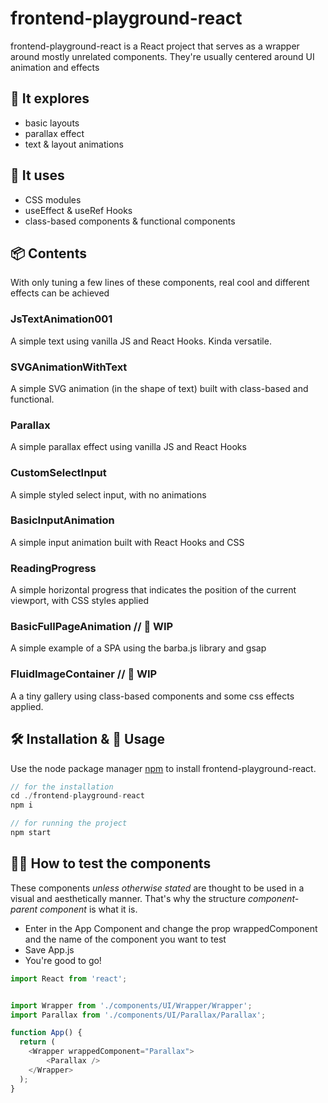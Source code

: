 # frontend-playground-react

frontend-playground-react is a React project that serves as a wrapper around mostly unrelated components. They're usually centered around UI animation and effects



## 🔎 It explores
- basic layouts
- parallax effect
- text & layout animations



## 🧾 It uses
- CSS modules
- useEffect & useRef Hooks
- class-based components & functional components



## 📦 Contents

With only tuning a few lines of these components, real cool and different effects can be achieved

### JsTextAnimation001
A simple text using vanilla JS and React Hooks. Kinda versatile.

### SVGAnimationWithText
A simple SVG animation (in the shape of text) built with class-based and functional.

### Parallax
A simple parallax effect using vanilla JS and React Hooks

### CustomSelectInput
A simple styled select input, with no animations

### BasicInputAnimation
A simple input animation built with React Hooks and CSS

### ReadingProgress
A simple horizontal progress that indicates the position of the current viewport, with CSS styles applied

### BasicFullPageAnimation // 🚧 WIP
A simple example of a SPA using the barba.js library and gsap

### FluidImageContainer // 🚧 WIP
A a tiny gallery using class-based components and some css effects applied.


## 🛠 Installation & 🚀 Usage

Use the node package manager [npm](https://npmjs.com/) to install frontend-playground-react.

```javascript
// for the installation
cd ./frontend-playground-react
npm i

// for running the project
npm start
```



## 🙋‍♂️ How to test the components
These components *unless otherwise stated* are thought to be used in a visual and aesthetically manner. That's why the structure *component-parent component* is what it is.

- Enter in the App Component and change the prop wrappedComponent and the name of the component you want to test
- Save App.js
- You're good to go!

```javascript
import React from 'react';


import Wrapper from './components/UI/Wrapper/Wrapper';
import Parallax from './components/UI/Parallax/Parallax';

function App() {
  return (
    <Wrapper wrappedComponent="Parallax">
        <Parallax />
    </Wrapper>
  );
}
```
